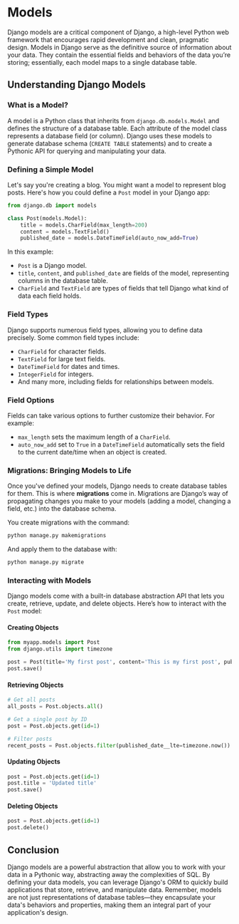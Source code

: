 # Models

Django models are a critical component of Django, a high-level Python web framework that encourages rapid development and clean, pragmatic design. Models in Django serve as the definitive source of information about your data. They contain the essential fields and behaviors of the data you’re storing; essentially, each model maps to a single database table.

## Understanding Django Models

### What is a Model?

A model is a Python class that inherits from `django.db.models.Model` and defines the structure of a database table. Each attribute of the model class represents a database field (or column). Django uses these models to generate database schema (`CREATE TABLE` statements) and to create a Pythonic API for querying and manipulating your data.

### Defining a Simple Model

Let's say you're creating a blog. You might want a model to represent blog posts. Here's how you could define a `Post` model in your Django app:

```python
from django.db import models

class Post(models.Model):
    title = models.CharField(max_length=200)
    content = models.TextField()
    published_date = models.DateTimeField(auto_now_add=True)
```

In this example:

- `Post` is a Django model.
- `title`, `content`, and `published_date` are fields of the model, representing columns in the database table.
- `CharField` and `TextField` are types of fields that tell Django what kind of data each field holds.

### Field Types

Django supports numerous field types, allowing you to define data precisely. Some common field types include:

- `CharField` for character fields.
- `TextField` for large text fields.
- `DateTimeField` for dates and times.
- `IntegerField` for integers.
- And many more, including fields for relationships between models.

### Field Options

Fields can take various options to further customize their behavior. For example:

- `max_length` sets the maximum length of a `CharField`.
- `auto_now_add` set to `True` in a `DateTimeField` automatically sets the field to the current date/time when an object is created.

### Migrations: Bringing Models to Life

Once you've defined your models, Django needs to create database tables for them. This is where **migrations** come in. Migrations are Django’s way of propagating changes you make to your models (adding a model, changing a field, etc.) into the database schema.

You create migrations with the command:

```bash
python manage.py makemigrations
```

And apply them to the database with:

```bash
python manage.py migrate
```

### Interacting with Models

Django models come with a built-in database abstraction API that lets you create, retrieve, update, and delete objects. Here’s how to interact with the `Post` model:

#### Creating Objects

```python
from myapp.models import Post
from django.utils import timezone

post = Post(title='My first post', content='This is my first post', published_date=timezone.now())
post.save()
```

#### Retrieving Objects

```python
# Get all posts
all_posts = Post.objects.all()

# Get a single post by ID
post = Post.objects.get(id=1)

# Filter posts
recent_posts = Post.objects.filter(published_date__lte=timezone.now()).order_by('-published_date')
```

#### Updating Objects

```python
post = Post.objects.get(id=1)
post.title = 'Updated title'
post.save()
```

#### Deleting Objects

```python
post = Post.objects.get(id=1)
post.delete()
```

## Conclusion

Django models are a powerful abstraction that allow you to work with your data in a Pythonic way, abstracting away the complexities of SQL. By defining your data models, you can leverage Django's ORM to quickly build applications that store, retrieve, and manipulate data. Remember, models are not just representations of database tables—they encapsulate your data's behaviors and properties, making them an integral part of your application's design.
